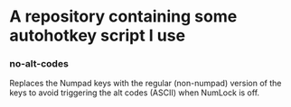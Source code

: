 # A repository containing some autohotkey script I use

### no-alt-codes
Replaces the Numpad keys with the regular (non-numpad) version of the keys to avoid triggering the alt codes (ASCII) when NumLock is off.
